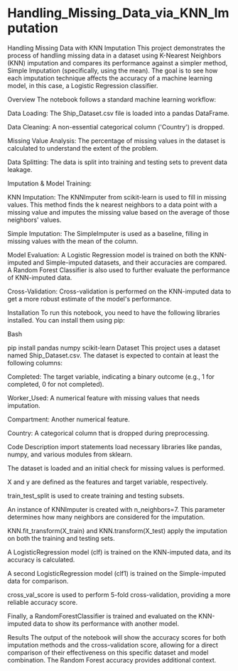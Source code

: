 # Handling_Missing_Data_via_KNN_Imputation

Handling Missing Data with KNN Imputation
This project demonstrates the process of handling missing data in a dataset using K-Nearest Neighbors (KNN) imputation and compares its performance against a simpler method, Simple Imputation (specifically, using the mean). The goal is to see how each imputation technique affects the accuracy of a machine learning model, in this case, a Logistic Regression classifier.

Overview
The notebook follows a standard machine learning workflow:

Data Loading: The Ship_Dataset.csv file is loaded into a pandas DataFrame.

Data Cleaning: A non-essential categorical column ('Country') is dropped.

Missing Value Analysis: The percentage of missing values in the dataset is calculated to understand the extent of the problem.

Data Splitting: The data is split into training and testing sets to prevent data leakage.

Imputation & Model Training:

KNN Imputation: The KNNImputer from scikit-learn is used to fill in missing values. This method finds the k nearest neighbors to a data point with a missing value and imputes the missing value based on the average of those neighbors' values.

Simple Imputation: The SimpleImputer is used as a baseline, filling in missing values with the mean of the column.

Model Evaluation: A Logistic Regression model is trained on both the KNN-imputed and Simple-imputed datasets, and their accuracies are compared. A Random Forest Classifier is also used to further evaluate the performance of KNN-imputed data.

Cross-Validation: Cross-validation is performed on the KNN-imputed data to get a more robust estimate of the model's performance.

Installation
To run this notebook, you need to have the following libraries installed. You can install them using pip:

Bash

pip install pandas numpy scikit-learn
Dataset
This project uses a dataset named Ship_Dataset.csv. The dataset is expected to contain at least the following columns:

Completed: The target variable, indicating a binary outcome (e.g., 1 for completed, 0 for not completed).

Worker_Used: A numerical feature with missing values that needs imputation.

Compartment: Another numerical feature.

Country: A categorical column that is dropped during preprocessing.

Code Description
import statements load necessary libraries like pandas, numpy, and various modules from sklearn.

The dataset is loaded and an initial check for missing values is performed.

X and y are defined as the features and target variable, respectively.

train_test_split is used to create training and testing subsets.

An instance of KNNImputer is created with n_neighbors=7. This parameter determines how many neighbors are considered for the imputation.

KNN.fit_transform(X_train) and KNN.transform(X_test) apply the imputation on both the training and testing sets.

A LogisticRegression model (clf) is trained on the KNN-imputed data, and its accuracy is calculated.

A second LogisticRegression model (clf1) is trained on the Simple-imputed data for comparison.

cross_val_score is used to perform 5-fold cross-validation, providing a more reliable accuracy score.

Finally, a RandomForestClassifier is trained and evaluated on the KNN-imputed data to show its performance with another model.

Results
The output of the notebook will show the accuracy scores for both imputation methods and the cross-validation score, allowing for a direct comparison of their effectiveness on this specific dataset and model combination. The Random Forest accuracy provides additional context.
